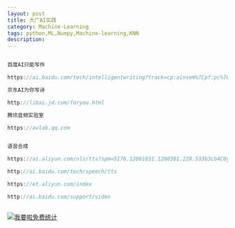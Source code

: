 ```yaml
---
layout: post
title: 大厂AI实践
category: Machine-Learning
tags: python,ML,Numpy,Machine-learning,KNN
description: 
---
```



```javascript

百度AI只能写作

https://ai.baidu.com/tech/intelligentwriting?track=cp:ainsem%7Cpf:pc%7Cpp:chanpin-NLP%7Cpu:NLP-zhinengxiezuo%7Cci:%7Ckw:10001495

京东AI为你写诗

http://libai.jd.com/foryou.html

腾讯音频实验室

https://avlab.qq.com


语音合成

https://ai.aliyun.com/nls/tts?spm=5176.12061031.1280361.228.533b3cb4C0yVN8

http://ai.baidu.com/tech/speech/tts

https://et.aliyun.com/index

http://ai.baidu.com/support/video



```





<script language="javascript" type="text/javascript" src="//js.users.51.la/19176892.js"></script>
<noscript><a href="//www.51.la/?19176892" target="_blank"><img alt="&#x6211;&#x8981;&#x5566;&#x514D;&#x8D39;&#x7EDF;&#x8BA1;" src="//img.users.51.la/19176892.asp" style="border:none" /></a></noscript>

